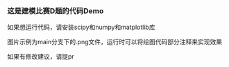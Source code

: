 ### 这是建模比赛D题的代码Demo
如果想运行代码，请安装scipy和numpy和matplotlib库

图片示例为main分支下的.png文件，运行时可以将绘图代码部分注释来实现效果

如果有修改建议，请提pr
